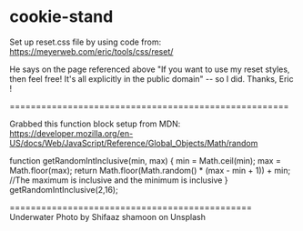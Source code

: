 # cookie-stand


Set up reset.css file by using code from:
https://meyerweb.com/eric/tools/css/reset/

He says on the page referenced above "If you want to use my reset styles, then feel free! It's all explicitly in the public domain" -- so I did.  Thanks, Eric !

=====================================================

Grabbed this function block setup from MDN:
https://developer.mozilla.org/en-US/docs/Web/JavaScript/Reference/Global_Objects/Math/random

function getRandomIntInclusive(min, max) {
  min = Math.ceil(min);
  max = Math.floor(max);
  return Math.floor(Math.random() * (max - min + 1)) + min; //The maximum is inclusive and the minimum is inclusive 
}
getRandomIntInclusive(2,16);

==============================================
Underwater
Photo by Shifaaz shamoon on Unsplash
